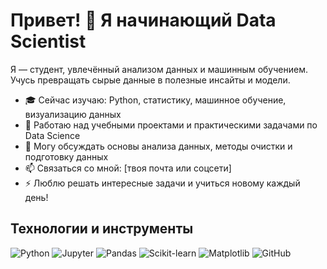 # Привет! 👋 Я начинающий Data Scientist

Я — студент, увлечённый анализом данных и машинным обучением. Учусь превращать сырые данные в полезные инсайты и модели.

- 🎓 Сейчас изучаю: Python, статистику, машинное обучение, визуализацию данных
- 🔭 Работаю над учебными проектами и практическими задачами по Data Science
- 💬 Могу обсуждать основы анализа данных, методы очистки и подготовку данных
- 📫 Связаться со мной: [твоя почта или соцсети]
- ⚡ Люблю решать интересные задачи и учиться новому каждый день!

## Технологии и инструменты

![Python](https://img.shields.io/badge/-Python-3776AB?style=for-the-badge&logo=python&logoColor=white)
![Jupyter](https://img.shields.io/badge/-Jupyter-F37626?style=for-the-badge&logo=jupyter&logoColor=white)
![Pandas](https://img.shields.io/badge/-Pandas-150458?style=for-the-badge&logo=pandas&logoColor=white)
![Scikit-learn](https://img.shields.io/badge/-Scikit--learn-F7931E?style=for-the-badge&logo=scikit-learn&logoColor=white)
![Matplotlib](https://img.shields.io/badge/-Matplotlib-11557C?style=for-the-badge&logo=matplotlib&logoColor=white)
![GitHub](https://img.shields.io/badge/-GitHub-181717?style=for-the-badge&logo=github&logoColor=white)


